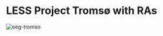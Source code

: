 # LESS Project Tromsø with RAs 

<img src="https://i.ibb.co/m9QGb3R/eeg-tromso.jpg" alt="eeg-tromso" border="0"><br /> 

